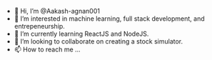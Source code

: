 - 👋 Hi, I’m @Aakash-agnan001
- 👀 I’m interested in machine learning, full stack development, and entrepeneurship.
- 🌱 I’m currently learning ReactJS and NodeJS.
- 💞️ I’m looking to collaborate on creating a stock simulator.
- 📫 How to reach me ...

<!---
Aakash-agnan001/Aakash-agnan001 is a ✨ special ✨ repository because its `README.md` (this file) appears on your GitHub profile.
You can click the Preview link to take a look at your changes.
--->
